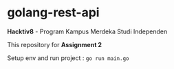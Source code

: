 # golang-rest-api
<b>Hacktiv8</b> - Program Kampus Merdeka Studi Independen

This repository for <b>Assignment 2</b>

Setup env and run project : `go run main.go`
